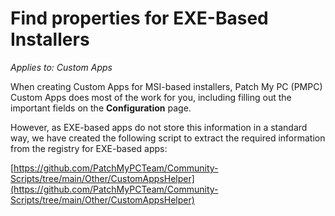 # Find properties for EXE-Based Installers

_Applies to: Custom Apps_

When creating Custom Apps for MSI-based installers, Patch My PC (PMPC) Custom Apps does most of the work for you, including filling out the important fields on the **Configuration** page.

However, as EXE-based apps do not store this information in a standard way, we have created the following script to extract the required information from the registry for EXE-based apps:

[https://github.com/PatchMyPCTeam/Community-Scripts/tree/main/Other/CustomAppsHelper](https://github.com/PatchMyPCTeam/Community-Scripts/tree/main/Other/CustomAppsHelper)
